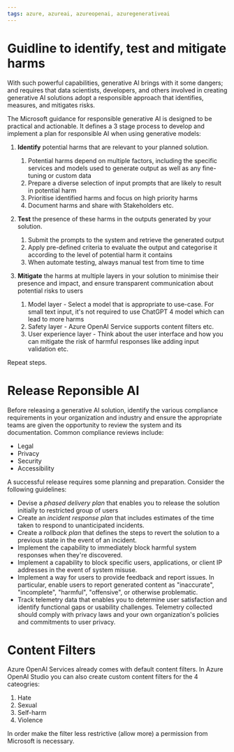 ```yaml
---
tags: azure, azureai, azureopenai, azuregenerativeai
---
```


# Guidline to identify, test and mitigate harms

With such powerful capabilities, generative AI brings with it some dangers; and requires that data scientists, developers, and others involved in creating generative AI solutions adopt a responsible approach that identifies, measures, and mitigates risks.

The Microsoft guidance for responsible generative AI is designed to be practical and actionable. It defines a 3 stage process to develop and implement a plan for responsible AI when using generative models:

1. **Identify** potential harms that are relevant to your planned solution.

    1. Potential harms depend on multiple factors, including the specific services and models used to generate output as well as any fine-tuning or custom data
    2. Prepare a diverse selection of input prompts that are likely to result in potential harm
    3. Prioritise identified harms and focus on high priority harms
    4. Document harms and share with Stakeholders etc.

2. **Test** the presence of these harms in the outputs generated by your solution.

    1. Submit the prompts to the system and retrieve the generated output
    2. Apply pre-defined criteria to evaluate the output and categorise it according to the level of potential harm it contains
    3. When automate testing, always manual test from time to time

3. **Mitigate** the harms at multiple layers in your solution to minimise their presence and impact, and ensure transparent communication about potential risks to users
    1. Model layer - Select a model that is appropriate to use-case. For small text input, it's not required to use ChatGPT 4 model which can lead to more harms
    2. Safety layer - Azure OpenAI Service supports content filters etc.
    3. User experience layer - Think about the user interface and how you can mitigate the risk of harmful responses like adding input validation etc.

Repeat steps.

# Release Reponsible AI

Before releasing a generative AI solution, identify the various compliance requirements in your organization and industry and ensure the appropriate teams are given the opportunity to review the system and its documentation. Common compliance reviews include:

-   Legal
-   Privacy
-   Security
-   Accessibility

A successful release requires some planning and preparation. Consider the following guidelines:

-   Devise a *phased delivery plan* that enables you to release the solution initially to restricted group of users
-   Create an *incident response plan* that includes estimates of the time taken to respond to unanticipated incidents.
-   Create a *rollback plan* that defines the steps to revert the solution to a previous state in the event of an incident.
-   Implement the capability to immediately block harmful system responses when they're discovered.
-   Implement a capability to block specific users, applications, or client IP addresses in the event of system misuse.
-   Implement a way for users to provide feedback and report issues. In particular, enable users to report generated content as "inaccurate", "incomplete", "harmful", "offensive", or otherwise problematic.
-   Track telemetry data that enables you to determine user satisfaction and identify functional gaps or usability challenges. Telemetry collected should comply with privacy laws and your own organization's policies and commitments to user privacy.

# Content Filters

Azure OpenAI Services already comes with default content filters. In Azure OpenAI Studio you can also create custom content filters for the 4 cateogries:

1. Hate
2. Sexual
3. Self-harm
4. Violence

In order make the filter less restrictive (allow more) a permission from Microsoft is necessary.
